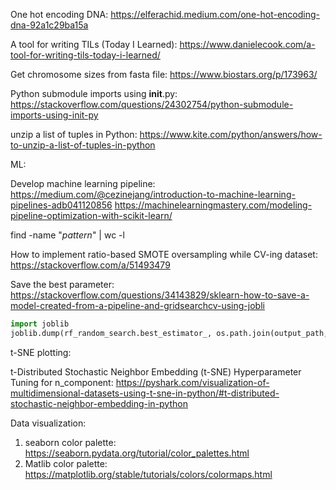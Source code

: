 One hot encoding DNA: https://elferachid.medium.com/one-hot-encoding-dna-92a1c29ba15a

A tool for writing TILs (Today I Learned): https://www.danielecook.com/a-tool-for-writing-tils-today-i-learned/

Get chromosome sizes from fasta file: https://www.biostars.org/p/173963/

Python submodule imports using __init__.py: https://stackoverflow.com/questions/24302754/python-submodule-imports-using-init-py

unzip a list of tuples in Python: https://www.kite.com/python/answers/how-to-unzip-a-list-of-tuples-in-python



ML:

Develop machine learning pipeline:  https://medium.com/@cezinejang/introduction-to-machine-learning-pipelines-adb041120856
https://machinelearningmastery.com/modeling-pipeline-optimization-with-scikit-learn/

find -name "*pattern*" | wc -l

How to implement ratio-based SMOTE oversampling while CV-ing dataset: https://stackoverflow.com/a/51493479

Save the best parameter: https://stackoverflow.com/questions/34143829/sklearn-how-to-save-a-model-created-from-a-pipeline-and-gridsearchcv-using-jobli
```python
import joblib
joblib.dump(rf_random_search.best_estimator_, os.path.join(output_path,pkl_model))
```



t-SNE plotting:

t-Distributed Stochastic Neighbor Embedding (t-SNE) Hyperparameter Tuning for n_component: https://pyshark.com/visualization-of-multidimensional-datasets-using-t-sne-in-python/#t-distributed-stochastic-neighbor-embedding-in-python


Data visualization: 
1. seaborn color palette: https://seaborn.pydata.org/tutorial/color_palettes.html
2. Matlib color palette: https://matplotlib.org/stable/tutorials/colors/colormaps.html
